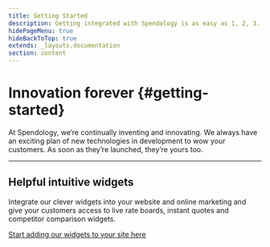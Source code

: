 ```yaml
---
title: Getting Started
description: Getting integrated with Spendology is as easy as 1, 2, 3.
hidePageMenu: true
hideBackToTop: true
extends: _layouts.documentation
section: content
---
```


# Innovation forever {#getting-started}

At Spendology, we’re continually inventing and innovating. We always have an exciting plan of new technologies in development to wow your customers. As soon as they’re launched, they’re yours too.

<hr class="divider" />

## Helpful intuitive widgets

Integrate our clever widgets into your website and online marketing and give your customers access to live rate boards, instant quotes and competitor comparison widgets.

[Start adding our widgets to your site here](/docs/installing-our-widgets)


